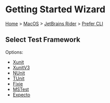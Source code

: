 <!--
GENERATED FILE - DO NOT EDIT
This file was generated by [MarkdownSnippets](https://github.com/SimonCropp/MarkdownSnippets).
Source File: /docs/mdsource/wiz/MacOS_Rider_Cli.source.md
To change this file edit the source file and then run MarkdownSnippets.
-->

# Getting Started Wizard

[Home](/docs/wiz/readme.md) > [MacOS](MacOS.md) > [JetBrains Rider](MacOS_Rider.md) > [Prefer CLI](MacOS_Rider_Cli.md)

## Select Test Framework

Options:
 * [Xunit](MacOS_Rider_Cli_Xunit.md)
 * [XunitV3](MacOS_Rider_Cli_XunitV3.md)
 * [NUnit](MacOS_Rider_Cli_NUnit.md)
 * [TUnit](MacOS_Rider_Cli_TUnit.md)
 * [Fixie](MacOS_Rider_Cli_Fixie.md)
 * [MSTest](MacOS_Rider_Cli_MSTest.md)
 * [Expecto](MacOS_Rider_Cli_Expecto.md)
